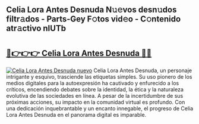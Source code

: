 ## Celia Lora Antes Desnuda N𝚞𝚎vos desn𝚞dos filtr𝚊dos - Parts-Gey F𝚘tos vid𝚎o - C𝚘ntenido atr𝚊ctivo nIUTb

# <h2><a href="http://mb5ld8h.tromn.icu/?c=Celia+Lora+Antes+Desnuda">🔗👉👉👉 Celia Lora Antes Desnuda 🔗🔗</a></h2>

[![Celia Lora Antes Desnuda nuevo](https://i.imgur.com/pEAQMta.gif)](http://mb5ld8h.tromn.icu/?c=Celia+Lora+Antes+Desnuda)
Celia Lora Antes Desnuda, un personaje intrigante y esquivo, trasciende las etiquetas simples. Su uso pionero de los medios digitales para la autoexpresión ha cautivado y enfurecido a los críticos, encendiendo debates sobre la identidad, la ética y la naturaleza evolutiva de las sociedades en línea. A pesar de la incertidumbre de sus próximas acciones, su impacto en la comunidad virtual es profundo. Con una dedicación inquebrantable y un encanto innegable, el progreso de Celia Lora Antes Desnuda en el panorama digital es imparable.
